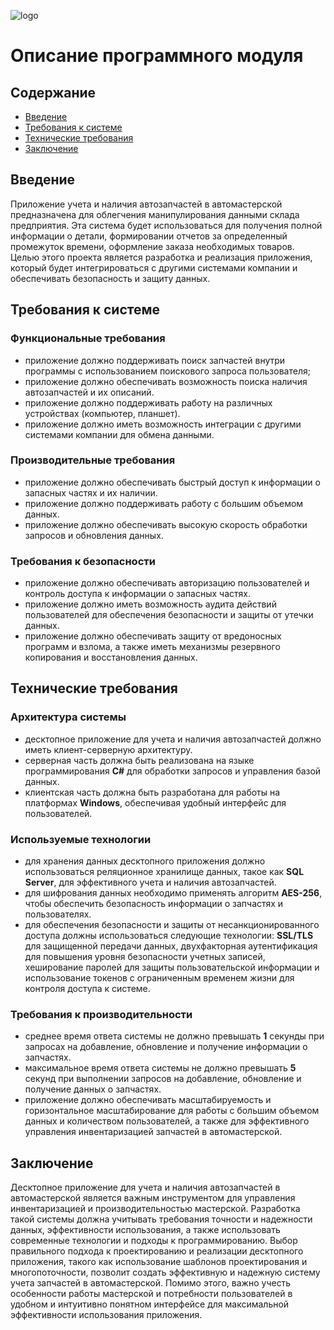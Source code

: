![logo](https://avatars.mds.yandex.net/get-altay/11383855/2a0000018caaf719893628ac76ef28c89b16/diploma)

# Описание программного модуля

## Содержание
- [Введение](#введение)
- [Требования к системе]()
- [Технические требования]()
- [Заключение](#заключение)

## Введение
Приложение учета и наличия автозапчастей в автомастерской предназначена для облегчения манипулирования данными склада предприятия. Эта система будет использоваться для получения полной информации о детали, формировании отчетов за определенный промежуток времени, оформление заказа необходимых товаров. Целью этого проекта является разработка и реализация приложения, который будет интегрироваться с другими системами компании и обеспечивать безопасность и защиту данных.

## Требования к системе

### Функциональные требования
-	приложение должно поддерживать поиск запчастей внутри программы с использованием поискового запроса пользователя;
-	приложение должно обеспечивать возможность поиска наличия автозапчастей и их описаний.
-	приложение должно поддерживать работу на различных устройствах (компьютер, планшет).
-	приложение должно иметь возможность интеграции с другими системами компании для обмена данными.

### Производительные требования 
-	приложение должно обеспечивать быстрый доступ к информации о запасных частях и их наличии.
-	приложение должно поддерживать работу с большим объемом данных.
-	приложение должно обеспечивать высокую скорость обработки запросов и обновления данных.

### Требования к безопасности
- приложение должно обеспечивать авторизацию пользователей и контроль доступа к информации о запасных частях.
-	приложение должно иметь возможность аудита действий пользователей для обеспечения безопасности и защиты от утечки данных.
-	приложение должно обеспечивать защиту от вредоносных программ и взлома, а также иметь механизмы резервного копирования и восстановления данных.

## Технические требования

### Архитектура системы
-	десктопное приложение для учета и наличия автозапчастей должно иметь клиент-серверную архитектуру.
-	серверная часть должна быть реализована на языке программирования **C#** для обработки запросов и управления базой данных.
-	клиентская часть должна быть разработана для работы на платформах **Windows**, обеспечивая удобный интерфейс для пользователей.

### Используемые технологии
-	для хранения данных десктопного приложения должно использоваться реляционное хранилище данных, такое как **SQL Server**, для эффективного учета и наличия автозапчастей.
-	для шифрования данных необходимо применять алгоритм **AES-256**, чтобы обеспечить безопасность информации о запчастях и пользователях.
-	для обеспечения безопасности и защиты от несанкционированного доступа должны использоваться следующие технологии: **SSL/TLS** для защищенной передачи данных, двухфакторная аутентификация для повышения уровня безопасности учетных записей, хеширование паролей для защиты пользовательской информации и использование токенов с ограниченным временем жизни для контроля доступа к системе.

### Требования к производительности
-	среднее время ответа системы не должно превышать **1** секунды при запросах на добавление, обновление и получение информации о запчастях.
-	максимальное время ответа системы не должно превышать **5** секунд при выполнении запросов на добавление, обновление и получение данных о запчастях.
-	приложение должно обеспечивать масштабируемость и горизонтальное масштабирование для работы с большим объемом данных и количеством пользователей, а также для эффективного управления инвентаризацией запчастей в автомастерской.

## Заключение
Десктопное приложение для учета и наличия автозапчастей в автомастерской является важным инструментом для управления инвентаризацией и производительностью мастерской. Разработка такой системы должна учитывать требования точности и надежности данных, эффективности использования, а также использовать современные технологии и подходы к программированию. Выбор правильного подхода к проектированию и реализации десктопного приложения, такого как использование шаблонов проектирования и многопоточности, позволит создать эффективную и надежную систему учета запчастей в автомастерской. Помимо этого, важно учесть особенности работы мастерской и потребности пользователей в удобном и интуитивно понятном интерфейсе для максимальной эффективности использования приложения.

